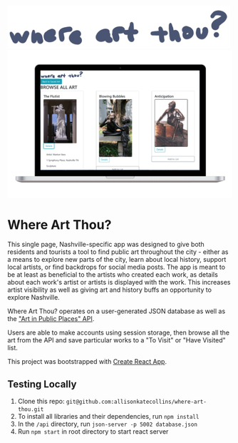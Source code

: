 <img src="./public/logo.png" alt="Where Art Thou?" title="Where Art Thou?" width="500px">

<img src="./public/screenshot.png" alt="Screenshot" title="Where Art Thou?" width="1000px">

# Where Art Thou?

This single page, Nashville-specific app was designed to give both residents and tourists a tool to find public art throughout the city - either as a means to explore new parts of the city, learn about local history, support local artists, or find backdrops for social media posts. The app is meant to be at least as beneficial to the artists who created each work, as details about each work's artist or artists is displayed with the work. This increases artist visibility as well as giving art and history buffs an opportunity to explore Nashville. 

Where Art Thou? operates on a user-generated JSON database as well as the ["Art in Public Places" API](https://dev.socrata.com/foundry/data.nashville.gov/xakp-ess3).

Users are able to make accounts using session storage, then browse all the art from the API and save particular works to a "To Visit" or "Have Visited" list. 

This project was bootstrapped with [Create React App](https://github.com/facebook/create-react-app).

## Testing Locally

1. Clone this repo: `git@github.com:allisonkatecollins/where-art-thou.git`
1. To install all libraries and their dependencies, run `npm install`
1. In the `/api` directory, run `json-server -p 5002 database.json`
1. Run `npm start` in root directory to start react server
